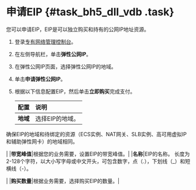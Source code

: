 # 申请EIP {#task_bh5_dll_vdb .task}

您可以申请EIP，EIP是可以独立购买和持有的公网IP地址资源。

1.  登录[专有网络管理控制台](https://vpcnext.console.aliyun.com)。
2.  在左侧导航栏，单击**弹性公网IP**。
3.  在弹性公网IP页面，选择弹性公网IP的地域。
4.  单击**申请弹性公网IP**。
5.  根据以下信息配置EIP，然后单击**立即购买**完成支付。 

    |配置|说明|
    |:-|:-|
    |**地域**| 选择EIP的地域。

 确保EIP的地域和待绑定的资源（ECS实例、NAT网关、SLB实例、高可用虚拟IP和辅助弹性网卡）的地域相同。

 |
    |**带宽峰值**|根据您的业务需要，设置EIP的带宽峰值。|
    |**名称**|EIP的名称。 长度为2-128个字符，以大小写字母或中文开头，可包含数字，点（.），下划线（\_）和短横线（-）。

 |
    |**购买数量**|根据业务需要，选择购买EIP的数量。|


